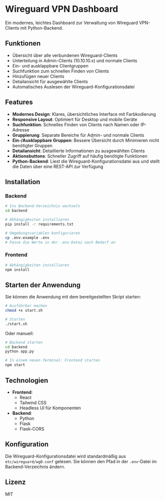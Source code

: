 # Wireguard VPN Dashboard

Ein modernes, leichtes Dashboard zur Verwaltung von Wireguard VPN-Clients mit Python-Backend.

## Funktionen

- Übersicht über alle verbundenen Wireguard-Clients
- Unterteilung in Admin-Clients (10.10.10.x) und normale Clients
- Ein- und ausklappbare Clientgruppen
- Suchfunktion zum schnellen Finden von Clients
- Hinzufügen neuer Clients
- Detailansicht für ausgewählte Clients
- Automatisches Auslesen der Wireguard-Konfigurationsdatei

## Features

- **Modernes Design**: Klares, übersichtliches Interface mit Farbkodierung
- **Responsive Layout**: Optimiert für Desktop und mobile Geräte
- **Suchfunktion**: Schnelles Finden von Clients nach Namen oder IP-Adresse
- **Gruppierung**: Separate Bereiche für Admin- und normale Clients
- **Ein-/Ausklappbare Gruppen**: Bessere Übersicht durch Minimieren nicht benötigter Gruppen
- **Detailansicht**: Detaillierte Informationen zu ausgewählten Clients
- **Aktionsbuttons**: Schneller Zugriff auf häufig benötigte Funktionen
- **Python-Backend**: Liest die Wireguard-Konfigurationsdatei aus und stellt die Daten über eine REST-API zur Verfügung

## Installation

### Backend

```bash
# Ins Backend-Verzeichnis wechseln
cd backend

# Abhängigkeiten installieren
pip install -r requirements.txt

# Umgebungsvariablen konfigurieren
cp .env.example .env
# Passe die Werte in der .env-Datei nach Bedarf an
```

### Frontend

```bash
# Abhängigkeiten installieren
npm install
```

## Starten der Anwendung

Sie können die Anwendung mit dem bereitgestellten Skript starten:

```bash
# Ausführbar machen
chmod +x start.sh

# Starten
./start.sh
```

Oder manuell:

```bash
# Backend starten
cd backend
python app.py

# In einem neuen Terminal: Frontend starten
npm start
```

## Technologien

- **Frontend**:
  - React
  - Tailwind CSS
  - Headless UI für Komponenten
- **Backend**:
  - Python
  - Flask
  - Flask-CORS

## Konfiguration

Die Wireguard-Konfigurationsdatei wird standardmäßig aus `etc/wireguard/wg0.conf` gelesen. Sie können den Pfad in der `.env`-Datei im Backend-Verzeichnis ändern.

## Lizenz

MIT 